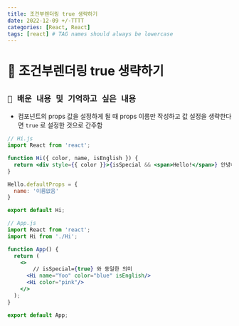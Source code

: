 ```yaml
---
title: 조건부렌더링 true 생략하기
date: 2022-12-09 +/-TTTT
categories: [React, React]
tags: [react] # TAG names should always be lowercase
---
```


# 🔖 조건부렌더링 true 생략하기

## `📌 배운 내용 및 기억하고 싶은 내용`

- 컴포넌트의 props 값을 설정하게 될 때 props 이름만 작성하고 값 설정을 생략한다면  `true` 로 설정한 것으로 간주함

```jsx
// Hi.js
import React from 'react';

function Hi({ color, name, isEnglish }) {
  return <div style={{ color }}>{isSpecial && <span>Hello!</span>} 안녕하세요 {name}</div>
}

Hello.defaultProps = {
  name: '이름없음'
}

export default Hi;

// App.js
import React from 'react';
import Hi from './Hi';

function App() {
  return (
    <>
    	// isSpecial={true} 와 동일한 의미
      <Hi name="Yoo" color="blue" isEnglish/>
      <Hi color="pink"/>
    </>
  );
}

export default App;
```

